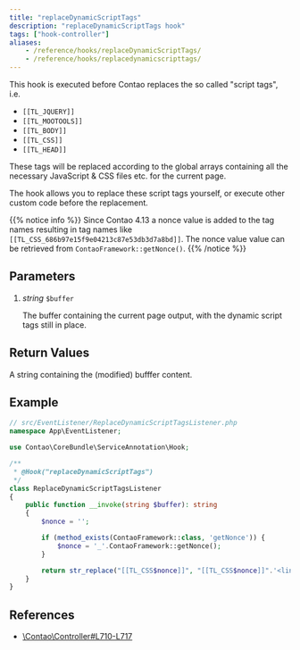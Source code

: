 ```yaml
---
title: "replaceDynamicScriptTags"
description: "replaceDynamicScriptTags hook"
tags: ["hook-controller"]
aliases:
    - /reference/hooks/replaceDynamicScriptTags/
    - /reference/hooks/replacedynamicscripttags/
---
```



This hook is executed before Contao replaces the so called "script tags", i.e.

- `[[TL_JQUERY]]`
- `[[TL_MOOTOOLS]]`
- `[[TL_BODY]]`
- `[[TL_CSS]]`
- `[[TL_HEAD]]`

These tags will be replaced according to the global arrays containing all the necessary
JavaScript & CSS files etc. for the current page.

The hook allows you to replace these script tags yourself, or execute other custom
code before the replacement.

{{% notice info %}}
Since Contao 4.13 a nonce value is added to the tag names resulting in tag names like `[[TL_CSS_686b97e15f9e04213c87e53db3d7a8bd]]`. The nonce value value can be retrieved from `ContaoFramework::getNonce()`.
{{% /notice %}}


## Parameters

1. *string* `$buffer`

    The buffer containing the current page output, with the dynamic script tags 
    still in place.


## Return Values

A string containing the (modified) bufffer content.


## Example

```php
// src/EventListener/ReplaceDynamicScriptTagsListener.php
namespace App\EventListener;

use Contao\CoreBundle\ServiceAnnotation\Hook;

/**
 * @Hook("replaceDynamicScriptTags")
 */
class ReplaceDynamicScriptTagsListener
{
    public function __invoke(string $buffer): string
    {
        $nonce = '';

        if (method_exists(ContaoFramework::class, 'getNonce')) {
            $nonce = '_'.ContaoFramework::getNonce();
        }

        return str_replace("[[TL_CSS$nonce]]", "[[TL_CSS$nonce]]".'<link rel="stylesheet" href="assets/custom.css">', $buffer);
    }
}
```


## References

* [\Contao\Controller#L710-L717](https://github.com/contao/contao/blob/4.7.6/core-bundle/src/Resources/contao/library/Contao/Controller.php#L710-L717)
